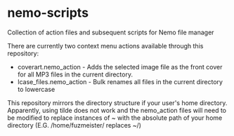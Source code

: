 # nemo-scripts
Collection of action files and subsequent scripts for Nemo file manager

There are currently two context menu actions available through this repository:
- coverart.nemo_action - Adds the selected image file as the front cover for all MP3 files in the current directory.
- lcase_files.nemo_action - Bulk renames all files in the current directory to lowercase

This repository mirrors the directory structure if your user's home directory. Apparently, using tilde does not work and the nemo_action files will need to be modified to replace instances of ~ with the absolute path of your home directory (E.G. /home/fuzmeister/ replaces ~/)
